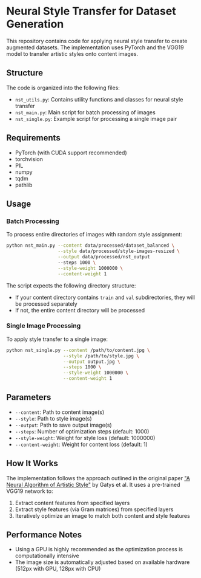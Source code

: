 # Neural Style Transfer for Dataset Generation

This repository contains code for applying neural style transfer to create augmented datasets. The implementation uses PyTorch and the VGG19 model to transfer artistic styles onto content images.

## Structure

The code is organized into the following files:

- `nst_utils.py`: Contains utility functions and classes for neural style transfer
- `nst_main.py`: Main script for batch processing of images
- `nst_single.py`: Example script for processing a single image pair

## Requirements

- PyTorch (with CUDA support recommended)
- torchvision
- PIL
- numpy
- tqdm
- pathlib

## Usage

### Batch Processing

To process entire directories of images with random style assignment:

```bash
python nst_main.py --content data/processed/dataset_balanced \
                   --style data/processed/style-images-resized \
                   --output data/processed/nst_output
                   --steps 1000 \
                   --style-weight 1000000 \
                   --content-weight 1
```

The script expects the following directory structure:
- If your content directory contains `train` and `val` subdirectories, they will be processed separately
- If not, the entire content directory will be processed

### Single Image Processing

To apply style transfer to a single image:

```bash
python nst_single.py --content /path/to/content.jpg \
                     --style /path/to/style.jpg \
                     --output output.jpg \
                     --steps 1000 \
                     --style-weight 1000000 \
                     --content-weight 1
```

## Parameters

- `--content`: Path to content image(s)
- `--style`: Path to style image(s)
- `--output`: Path to save output image(s)
- `--steps`: Number of optimization steps (default: 1000)
- `--style-weight`: Weight for style loss (default: 1000000)
- `--content-weight`: Weight for content loss (default: 1)

## How It Works

The implementation follows the approach outlined in the original paper ["A Neural Algorithm of Artistic Style"](https://arxiv.org/abs/1508.06576) by Gatys et al. It uses a pre-trained VGG19 network to:

1. Extract content features from specified layers
2. Extract style features (via Gram matrices) from specified layers
3. Iteratively optimize an image to match both content and style features

## Performance Notes

- Using a GPU is highly recommended as the optimization process is computationally intensive
- The image size is automatically adjusted based on available hardware (512px with GPU, 128px with CPU)
